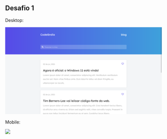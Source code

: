 ## Desafio 1
Desktop: 

<img src="img/Desafio 1 - Desktop.png" width="800px">

Mobile:

<img src="img/Desafio 1 - mobile.gif" width="300px">